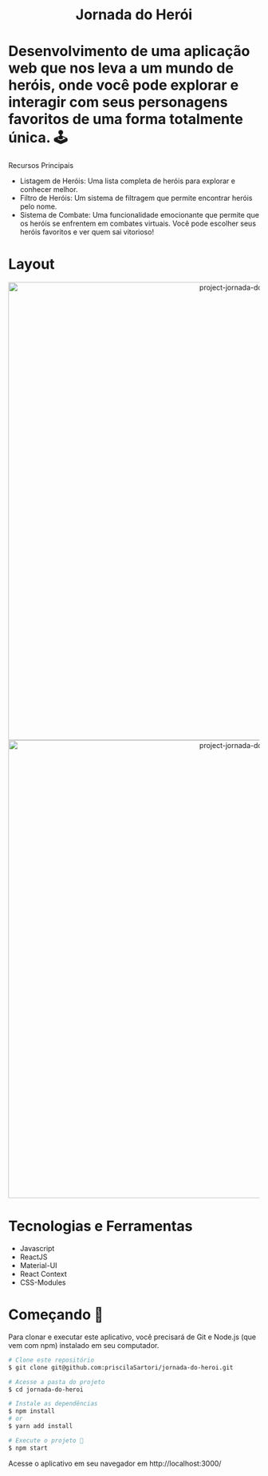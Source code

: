 <h1 align="center">Jornada do Herói</h1>

# Desenvolvimento de uma aplicação web que nos leva a um mundo de heróis, onde você pode explorar e interagir com seus personagens favoritos de uma forma totalmente única. 🕹

Recursos Principais
- Listagem de Heróis: Uma lista completa de heróis para explorar e conhecer melhor.
- Filtro de Heróis: Um sistema de filtragem que permite encontrar heróis pelo nome.
- Sistema de Combate: Uma funcionalidade emocionante que permite que os heróis se enfrentem em combates virtuais. Você pode escolher seus heróis favoritos e ver quem sai vitorioso!


# Layout
<p align="center">
  <img width="916" alt="project-jornada-do-heroi" src="https://drive.google.com/uc?export=view&id=1IlPU6zbhS6C8waK6GUf7Y2ssKOcXBDkY">
  <img width="916" alt="project-jornada-do-heroi" src="https://drive.google.com/uc?export=view&id=1Z9WhFJrxaz4B8AsLymDqydhNVkKWRaii">
</p>


# Tecnologias e Ferramentas
- Javascript
- ReactJS
- Material-UI
- React Context
- CSS-Modules
  

# Começando 🤖
Para clonar e executar este aplicativo, você precisará de Git e Node.js (que vem com npm) instalado em seu computador.

```bash
# Clone este repositório
$ git clone git@github.com:priscilaSartori/jornada-do-heroi.git

# Acesse a pasta do projeto
$ cd jornada-do-heroi

# Instale as dependências
$ npm install 
# or
$ yarn add install

# Execute o projeto 📎 
$ npm start
```

Acesse o aplicativo em seu navegador em http://localhost:3000/
